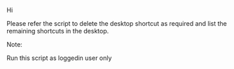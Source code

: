 Hi

Please refer the script to delete the desktop shortcut as required  and list the remaining shortcuts in the desktop.

Note:

Run this script as loggedin user only